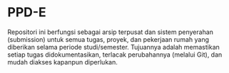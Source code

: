 # PPD-E

Repositori ini berfungsi sebagai arsip terpusat dan sistem penyerahan (submission) untuk semua tugas, proyek, dan pekerjaan rumah yang diberikan selama periode studi/semester. Tujuannya adalah memastikan setiap tugas didokumentasikan, terlacak perubahannya (melalui Git), dan mudah diakses kapanpun diperlukan.
